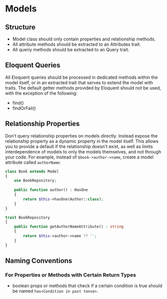 # Models
## Structure
- Model class should only contain properties and relationship methods.
- All attribute methods should be extracted to an Attributes trait.
- All queriy methods should be extracted to an Query trait.

## Eloquent Queries
All Eloquent queries should be processed in dedicated methods within the model itself,
 or in an extracted trait that serves to extend the model with traits. The default
 getter methods provided by Eloquent should not be used, with the exception of the following:
  - find()
  - findOrFail()

## Relationship Properties
Don't query relationship properties on models directly. Instead expose the relationship property as a dynamic property in the model itself. This allows you to provide a default if the relationship doesn't exist, as well as limits interdependence of models to only the models themselves, and not through your code. For example, instead of `$book->author->name`, create a model attribute called `authorName`:

```php
class Book extends Model
{
    use BookRepository;
    
    public function author() : HasOne
    {
        return $this->hasOne(Author::class);
    }
}

trait BookRepository
{
    public function getAuthorNameAttribute() : string
    {
        return $this->author->name ?? '';
    }
}
```

## Naming Conventions
### For Properties or Methods with Certain Return Types
- boolean props or methods that check if a certain condition is true should be named `has<Condition in past tense>`.
